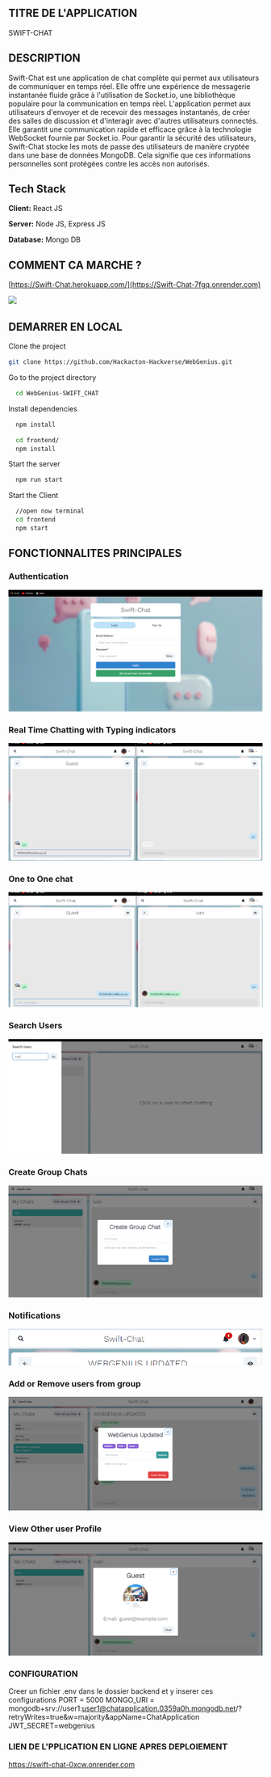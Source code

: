 ## TITRE DE L'APPLICATION

SWIFT-CHAT

## DESCRIPTION

Swift-Chat est une application de chat complète qui permet aux utilisateurs de communiquer en temps réel. Elle offre une expérience de messagerie instantanée fluide grâce à l'utilisation de Socket.io, une bibliothèque populaire pour la communication en temps réel.
L'application permet aux utilisateurs d'envoyer et de recevoir des messages instantanés, de créer des salles de discussion et d'interagir avec d'autres utilisateurs connectés. Elle garantit une communication rapide et efficace grâce à la technologie WebSocket fournie par Socket.io.
Pour garantir la sécurité des utilisateurs, Swift-Chat stocke les mots de passe des utilisateurs de manière cryptée dans une base de données MongoDB. Cela signifie que ces informations personnelles sont protégées contre les accès non autorisés.

## Tech Stack

**Client:** React JS

**Server:** Node JS, Express JS

**Database:** Mongo DB

## COMMENT CA MARCHE ?

[https://Swift-Chat.herokuapp.com/](https://Swift-Chat-7fgq.onrender.com)

![](https://github.com/webgenius-eon/mern-chat-app/blob/master/screenshots/group%20%2B%20notif.PNG)

## DEMARRER EN LOCAL

Clone the project

```bash
git clone https://github.com/Hackacton-Hackverse/WebGenius.git
```

Go to the project directory

```bash
  cd WebGenius-SWIFT_CHAT
```

Install dependencies

```bash
  npm install
```

```bash
  cd frontend/
  npm install
```

Start the server

```bash
  npm run start
```

Start the Client

```bash
  //open now terminal
  cd frontend
  npm start
```

## FONCTIONNALITES PRINCIPALES

### Authentication

<img src="frontend/src/WelcomePage.png" alt=" Page Accueil">

### Real Time Chatting with Typing indicators

<img src="frontend/src/Typing.png" alt=" Page Accueil">

### One to One chat

<img src="frontend/src/One_To_One.png" alt=" Page Accueil">

### Search Users

<img src="frontend/src/SearchPage.png" alt=" Page Accueil">

### Create Group Chats

<img src="frontend/src/CreateGroup.png" alt=" Page Accueil">

### Notifications

<img src="frontend/src/Notification.png" alt=" Page Accueil">

### Add or Remove users from group

<img src="frontend/src/addUpdateRemoveUser.png" alt=" Page Accueil">

### View Other user Profile

<img src="frontend/src/MyProfil.png" alt=" Page Accueil">

### CONFIGURATION

Creer un fichier .env dans le dossier backend et y inserer ces configurations
PORT = 5000
MONGO_URI = mongodb+srv://user1:user1@chatapplication.0359a0h.mongodb.net/?retryWrites=true&w=majority&appName=ChatApplication
JWT_SECRET=webgenius
### LIEN DE L'PPLICATION EN LIGNE APRES DEPLOIEMENT
https://swift-chat-0xcw.onrender.com
